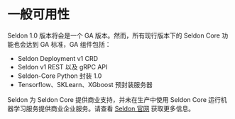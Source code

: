 # 一般可用性

Seldon 1.0 版本将会是一个 GA 版本。然而，所有现行版本下的 Seldon Core 功能也会达到 GA 标准，GA 组件包括：

 * Seldon Deployment v1 CRD
 * Seldon v1 REST 以及 gRPC API
 * Seldon-Core Python 封装 1.0
 * Tensorflow、SKLearn、XGboost 预封装服务器

Seldon 为 Seldon Core 提供商业支持，并未在生产中使用 Seldon Core 运行机器学习服务提供商业企业服务。请查看 [Seldon 官网](https://www.seldon.io/) 获取更多信息。

